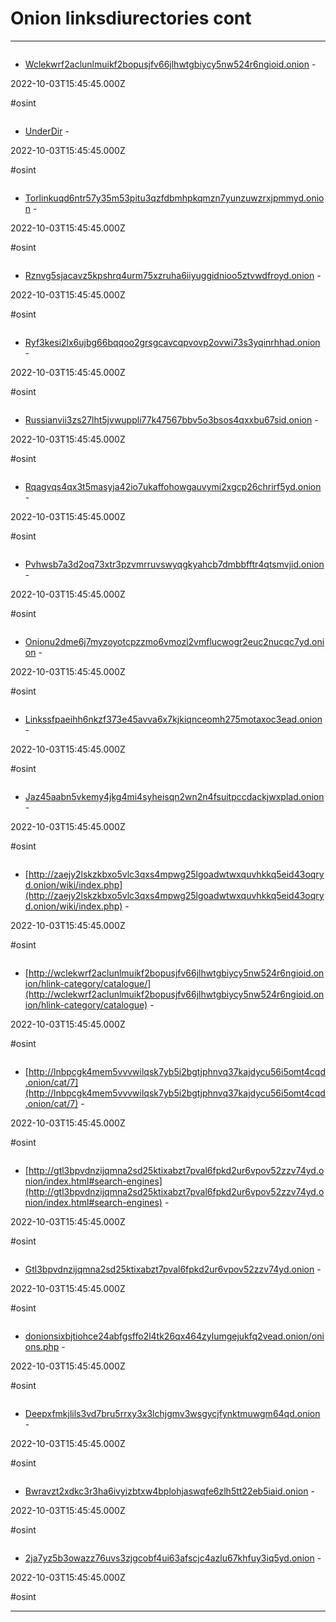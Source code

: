 # Onion linksdiurectories cont

---

![]()

- [Wclekwrf2aclunlmuikf2bopusjfv66jlhwtgbiycy5nw524r6ngioid.onion](http://wclekwrf2aclunlmuikf2bopusjfv66jlhwtgbiycy5nw524r6ngioid.onion) - 

2022-10-03T15:45:45.000Z

#osint

![]()

- [UnderDir](http://underdiriled6lvdfgiw4e5urfofuslnz7ewictzf76h4qb73fxbsxad.onion) - 

2022-10-03T15:45:45.000Z

#osint

![]()

- [Torlinkuqd6ntr57y35m53pitu3qzfdbmhpkqmzn7yunzuwzrxjpmmyd.onion](http://torlinkuqd6ntr57y35m53pitu3qzfdbmhpkqmzn7yunzuwzrxjpmmyd.onion) - 

2022-10-03T15:45:45.000Z

#osint

![]()

- [Rznvg5sjacavz5kpshrq4urm75xzruha6iiyuggidnioo5ztvwdfroyd.onion](http://rznvg5sjacavz5kpshrq4urm75xzruha6iiyuggidnioo5ztvwdfroyd.onion) - 

2022-10-03T15:45:45.000Z

#osint

![]()

- [Ryf3kesi2lx6ujbg66bqqoo2grsgcavcqpvovp2ovwi73s3yqinrhhad.onion](http://ryf3kesi2lx6ujbg66bqqoo2grsgcavcqpvovp2ovwi73s3yqinrhhad.onion) - 

2022-10-03T15:45:45.000Z

#osint

![]()

- [Russianvii3zs27lht5jvwuppli77k47567bbv5o3bsos4qxxbu67sid.onion](http://russianvii3zs27lht5jvwuppli77k47567bbv5o3bsos4qxxbu67sid.onion) - 

2022-10-03T15:45:45.000Z

#osint

![]()

- [Rqagvqs4qx3t5masyja42io7ukaffohowgauvymi2xgcp26chrirf5yd.onion](http://rqagvqs4qx3t5masyja42io7ukaffohowgauvymi2xgcp26chrirf5yd.onion) - 

2022-10-03T15:45:45.000Z

#osint

![]()

- [Pvhwsb7a3d2oq73xtr3pzvmrruvswyqgkyahcb7dmbbfftr4qtsmvjid.onion](http://pvhwsb7a3d2oq73xtr3pzvmrruvswyqgkyahcb7dmbbfftr4qtsmvjid.onion) - 

2022-10-03T15:45:45.000Z

#osint

![]()

- [Onionu2dme6j7myzoyotcpzzmo6vmozl2vmflucwogr2euc2nucqc7yd.onion](http://onionu2dme6j7myzoyotcpzzmo6vmozl2vmflucwogr2euc2nucqc7yd.onion) - 

2022-10-03T15:45:45.000Z

#osint

![]()

- [Linkssfpaeihh6nkzf373e45avva6x7kjkiqnceomh275motaxoc3ead.onion](http://linkssfpaeihh6nkzf373e45avva6x7kjkiqnceomh275motaxoc3ead.onion) - 

2022-10-03T15:45:45.000Z

#osint

![]()

- [Jaz45aabn5vkemy4jkg4mi4syheisqn2wn2n4fsuitpccdackjwxplad.onion](http://jaz45aabn5vkemy4jkg4mi4syheisqn2wn2n4fsuitpccdackjwxplad.onion) - 

2022-10-03T15:45:45.000Z

#osint

![]()

- [http://zaejy2lskzkbxo5vlc3qxs4mpwg25lgoadwtwxquvhkkq5eid43oqryd.onion/wiki/index.php](http://zaejy2lskzkbxo5vlc3qxs4mpwg25lgoadwtwxquvhkkq5eid43oqryd.onion/wiki/index.php) - 

2022-10-03T15:45:45.000Z

#osint

![]()

- [http://wclekwrf2aclunlmuikf2bopusjfv66jlhwtgbiycy5nw524r6ngioid.onion/hlink-category/catalogue/](http://wclekwrf2aclunlmuikf2bopusjfv66jlhwtgbiycy5nw524r6ngioid.onion/hlink-category/catalogue) - 

2022-10-03T15:45:45.000Z

#osint

![]()

- [http://lnbpcgk4mem5vvvwilqsk7yb5i2bgtjphnvq37kajdycu56i5omt4cqd.onion/cat/7](http://lnbpcgk4mem5vvvwilqsk7yb5i2bgtjphnvq37kajdycu56i5omt4cqd.onion/cat/7) - 

2022-10-03T15:45:45.000Z

#osint

![]()

- [http://gtl3bpvdnzijqmna2sd25ktixabzt7pval6fpkd2ur6vpov52zzv74yd.onion/index.html#search-engines](http://gtl3bpvdnzijqmna2sd25ktixabzt7pval6fpkd2ur6vpov52zzv74yd.onion/index.html#search-engines) - 

2022-10-03T15:45:45.000Z

#osint

![]()

- [Gtl3bpvdnzijqmna2sd25ktixabzt7pval6fpkd2ur6vpov52zzv74yd.onion](http://gtl3bpvdnzijqmna2sd25ktixabzt7pval6fpkd2ur6vpov52zzv74yd.onion) - 

2022-10-03T15:45:45.000Z

#osint

![]()

- [donionsixbjtiohce24abfgsffo2l4tk26qx464zylumgejukfq2vead.onion/onions.php](http://donionsixbjtiohce24abfgsffo2l4tk26qx464zylumgejukfq2vead.onion/onions.php) - 

2022-10-03T15:45:45.000Z

#osint

![]()

- [Deepxfmkjlils3vd7bru5rrxy3x3lchjgmv3wsgycjfynktmuwgm64qd.onion](http://deepxfmkjlils3vd7bru5rrxy3x3lchjgmv3wsgycjfynktmuwgm64qd.onion) - 

2022-10-03T15:45:45.000Z

#osint

![]()

- [Bwravzt2xdkc3r3ha6ivyizbtxw4bplohjaswqfe6zlh5tt22eb5iaid.onion](http://bwravzt2xdkc3r3ha6ivyizbtxw4bplohjaswqfe6zlh5tt22eb5iaid.onion) - 

2022-10-03T15:45:45.000Z

#osint

![]()

- [2ja7yz5b3owazz76uvs3zjgcobf4ui63afscjc4azlu67khfuy3iq5yd.onion](http://2ja7yz5b3owazz76uvs3zjgcobf4ui63afscjc4azlu67khfuy3iq5yd.onion) - 

2022-10-03T15:45:45.000Z

#osint

---

